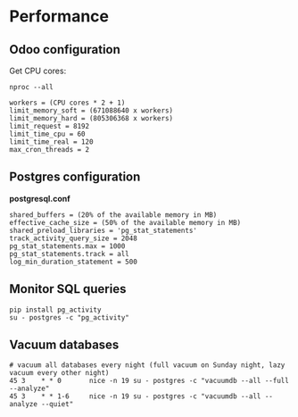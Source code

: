 # Performance

## Odoo configuration

Get CPU cores:

    nproc --all

```
workers = (CPU cores * 2 + 1)
limit_memory_soft = (671088640 x workers)
limit_memory_hard = (805306368 x workers)
limit_request = 8192
limit_time_cpu = 60
limit_time_real = 120
max_cron_threads = 2
```

## Postgres configuration

**postgresql.conf**
```
shared_buffers = (20% of the available memory in MB)
effective_cache_size = (50% of the available memory in MB)
shared_preload_libraries = 'pg_stat_statements'
track_activity_query_size = 2048
pg_stat_statements.max = 1000
pg_stat_statements.track = all
log_min_duration_statement = 500
```

## Monitor SQL queries

```
pip install pg_activity
su - postgres -c "pg_activity"
```

## Vacuum databases

```
# vacuum all databases every night (full vacuum on Sunday night, lazy vacuum every other night)
45 3    * * 0       nice -n 19 su - postgres -c "vacuumdb --all --full --analyze"
45 3    * * 1-6     nice -n 19 su - postgres -c "vacuumdb --all --analyze --quiet"
```
